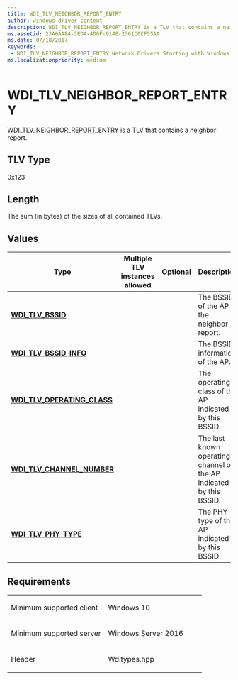 ```yaml
---
title: WDI_TLV_NEIGHBOR_REPORT_ENTRY
author: windows-driver-content
description: WDI_TLV_NEIGHBOR_REPORT_ENTRY is a TLV that contains a neighbor report.
ms.assetid: 23A0AA84-3EDA-4D6F-9140-2361C0CF55AA
ms.date: 07/18/2017
keywords:
 - WDI_TLV_NEIGHBOR_REPORT_ENTRY Network Drivers Starting with Windows Vista
ms.localizationpriority: medium
---
```


# WDI\_TLV\_NEIGHBOR\_REPORT\_ENTRY


WDI\_TLV\_NEIGHBOR\_REPORT\_ENTRY is a TLV that contains a neighbor report.

## TLV Type


0x123

## Length


The sum (in bytes) of the sizes of all contained TLVs.

## Values


| Type                                                          | Multiple TLV instances allowed | Optional | Description                                                         |
|---------------------------------------------------------------|--------------------------------|----------|---------------------------------------------------------------------|
| [**WDI\_TLV\_BSSID**](wdi-tlv-bssid.md)                      |                                |          | The BSSID of the AP in the neighbor report.                         |
| [**WDI\_TLV\_BSSID\_INFO**](wdi-tlv-bssid-info.md)           |                                |          | The BSSID information of the AP.                                    |
| [**WDI\_TLV\_OPERATING\_CLASS**](wdi-tlv-operating-class.md) |                                |          | The operating class of the AP indicated by this BSSID.              |
| [**WDI\_TLV\_CHANNEL\_NUMBER**](wdi-tlv-channel-number.md)   |                                |          | The last known operating channel of the AP indicated by this BSSID. |
| [**WDI\_TLV\_PHY\_TYPE**](wdi-tlv-phy-type.md)               |                                |          | The PHY type of the AP indicated by this BSSID.                     |

 

Requirements
------------

<table>
<colgroup>
<col width="50%" />
<col width="50%" />
</colgroup>
<tbody>
<tr class="odd">
<td><p>Minimum supported client</p></td>
<td><p>Windows 10</p></td>
</tr>
<tr class="even">
<td><p>Minimum supported server</p></td>
<td><p>Windows Server 2016</p></td>
</tr>
<tr class="odd">
<td><p>Header</p></td>
<td>Wditypes.hpp</td>
</tr>
</tbody>
</table>

 

 




